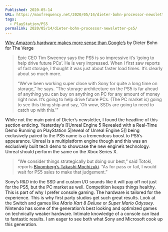 ```yaml
---
Published: 2020-05-14
URL: https://maxfrequency.net/2020/05/14/dieter-bohn-processor-newsletter-ps5/
tags:
  - PlayStation/PS5
permalink: 2020/05/14/dieter-bohn-processor-newsletter-ps5/
---
```

[Why Amazon’s hardware makes more sense than Google’s](https://www.theverge.com/2020/5/14/21258285/amazon-google-hardware-strategy-tablets-android-pixel-angst-drama) by Dieter Bohn for The Verge

> Epic CEO Tim Sweeney says the PS5 is so impressive it’s ‘going to help drive future PCs’. He is very impressed. When I first saw reports of fast storage, I thought it was just about faster load times. It’s clearly about so much more.
>
> “We’ve been working super close with Sony for quite a long time on storage,” he says. “The storage architecture on the PS5 is far ahead of anything you can buy on anything on PC for any amount of money right now. It’s going to help drive future PCs. (The PC market is) going to see this thing ship and say, ‘Oh wow, SSDs are going to need to catch up with this.’”

While not the main point of Dieter’s newsletter, I found the headline of this section enticing. Yesterday’s [[Unreal Engine 5 Revealed with a Real-Time Demo Running on PlayStation 5|reveal of Unreal Engine 5]] being exclusively paired to the PS5 name is a tremendous boost to PS5’s appearance. Unreal is a multiplatform engine though and this was an exclusively built tech demo to showcase the new engine’s technology. Unreal should perform the same on the Xbox Series X.

> “We consider things strategically but doing our best,” said Totoki, reports [Bloomberg’s Takashi Mochizuki](https://twitter.com/6d6f636869/status/1260497105933787138). “As for pass or fail, I would wait for PS5 sales to make that judgement.”

Sony’s R&D into the SSD and custom I/O sounds like it will pay off not just for the PS5, but the PC market as well. Competition keeps things healthy. This is part of why I prefer console gaming. The hardware is tailored for the experience. This is why first party studios get such great results. Look at the Switch and games like *Mario Kart 8 Deluxe* or *Super Mario Odyssey*. Nintendo has some of the generation’s best looking and optimized games on technically weaker hardware. Intimate knowledge of a console can lead to fantastic results. I am eager to see both what Sony and Microsoft cook up this generation.
